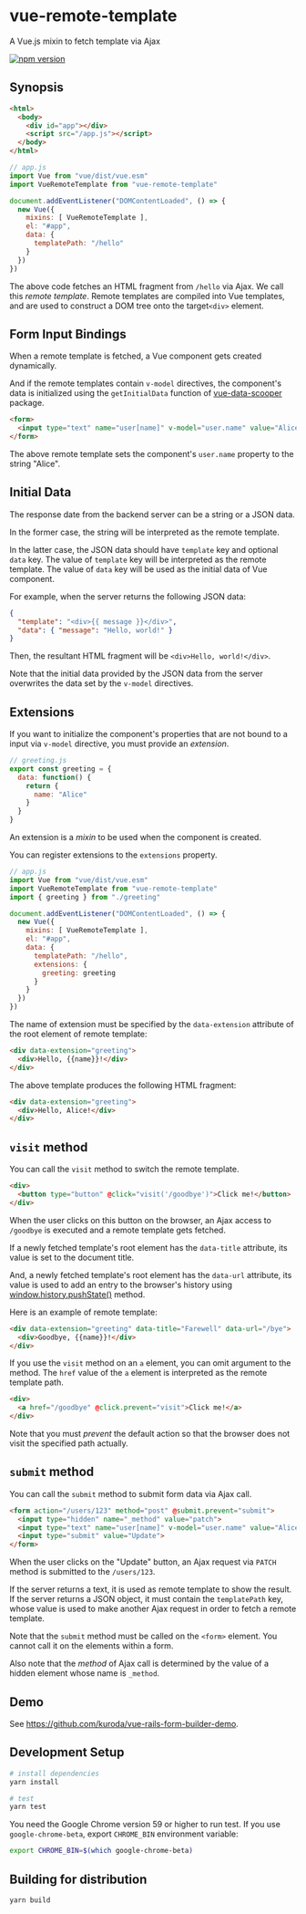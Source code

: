 # vue-remote-template

A Vue.js mixin to fetch template via Ajax

[![npm version](https://badge.fury.io/js/vue-remote-template.svg)](https://badge.fury.io/js/vue-remote-template)

## Synopsis

```html
<html>
  <body>
    <div id="app"></div>
    <script src="/app.js"></script>
  </body>
</html>
```

```javascript
// app.js
import Vue from "vue/dist/vue.esm"
import VueRemoteTemplate from "vue-remote-template"

document.addEventListener("DOMContentLoaded", () => {
  new Vue({
    mixins: [ VueRemoteTemplate ],
    el: "#app",
    data: {
      templatePath: "/hello"
    }
  })
})
```

The above code fetches an HTML fragment from `/hello` via Ajax.
We call this _remote template_.
Remote templates are compiled into Vue templates, and are used
to construct a DOM tree onto the target`<div>` element.

## Form Input Bindings

When a remote template is fetched, a Vue component gets created dynamically.

And if the remote templates contain `v-model` directives,
the component's data is initialized using the `getInitialData` function
of [vue-data-scooper](https://www.npmjs.com/package/vue-data-scooper) package.

```html
<form>
  <input type="text" name="user[name]" v-model="user.name" value="Alice">
</form>
```

The above remote template sets the component's `user.name` property to the
string "Alice".

## Initial Data

The response date from the backend server can be a string or a JSON data.

In the former case, the string will be interpreted as the remote template.

In the latter case, the JSON data should have `template` key and optional `data` key.
The value of `template` key will be interpreted as the remote template.
The value of `data` key will be used as the initial data of Vue component.

For example, when the server returns the following JSON data:

```json
{
  "template": "<div>{{ message }}</div>",
  "data": { "message": "Hello, world!" }
}
```

Then, the resultant HTML fragment will be `<div>Hello, world!</div>`.

Note that the initial data provided by the JSON data from the server overwrites
the data set by the `v-model` directives.

## Extensions

If you want to initialize the component's properties that are not bound to
a input via `v-model` directive,
you must provide an _extension_.

```javascript
// greeting.js
export const greeting = {
  data: function() {
    return {
      name: "Alice"
    }
  }
}
```

An extension is a _mixin_ to be used when the component is created.

You can register extensions to the `extensions` property.

```javascript
// app.js
import Vue from "vue/dist/vue.esm"
import VueRemoteTemplate from "vue-remote-template"
import { greeting } from "./greeting"

document.addEventListener("DOMContentLoaded", () => {
  new Vue({
    mixins: [ VueRemoteTemplate ],
    el: "#app",
    data: {
      templatePath: "/hello",
      extensions: {
        greeting: greeting
      }
    }
  })
})
```

The name of extension must be specified by the `data-extension` attribute of
the root element of remote template:

```html
<div data-extension="greeting">
  <div>Hello, {{name}}!</div>
</div>
```

The above template produces the following HTML fragment:

```html
<div data-extension="greeting">
  <div>Hello, Alice!</div>
</div>
```

## `visit` method

You can call the `visit` method to switch the remote template.

```html
<div>
  <button type="button" @click="visit('/goodbye')">Click me!</button>
</div>
```

When the user clicks on this button on the browser,
an Ajax access to `/goodbye` is executed and a remote template gets fetched.

If a newly fetched template's root element has the `data-title` attribute,
its value is set to the document title.

And, a newly fetched template's root element has the `data-url` attribute,
its value is used to add an entry to the browser's history using
[window.history.pushState()](https://developer.mozilla.org/en-US/docs/Web/API/History_API#The_pushState()_method) method.

Here is an example of remote template:

```html
<div data-extension="greeting" data-title="Farewell" data-url="/bye">
  <div>Goodbye, {{name}}!</div>
</div>
```

If you use the `visit` method on an `a` element, you can omit argument to the method.
The `href` value of the `a` element is interpreted as the remote template path.

```html
<div>
  <a href="/goodbye" @click.prevent="visit">Click me!</a>
</div>
```

Note that you must _prevent_ the default action so that the browser does not
visit the specified path actually.

## `submit` method

You can call the `submit` method to submit form data via Ajax call.

```html
<form action="/users/123" method="post" @submit.prevent="submit">
  <input type="hidden" name="_method" value="patch">
  <input type="text" name="user[name]" v-model="user.name" value="Alice">
  <input type="submit" value="Update">
</form>
```

When the user clicks on the "Update" button, an Ajax request via `PATCH` method
is submitted to the `/users/123`.

If the server returns a text, it is used as remote template to show the result.
If the server returns a JSON object, it must contain the `templatePath` key,
whose value is used to make another Ajax request in order to fetch a remote template.

Note that the `submit` method must be called on the `<form>` element.
You cannot call it on the elements within a form.

Also note that the _method_ of Ajax call is determined by the value of a
hidden element whose name is `_method`.

## Demo

See https://github.com/kuroda/vue-rails-form-builder-demo.

## Development Setup

```bash
# install dependencies
yarn install

# test
yarn test
```

You need the Google Chrome version 59 or higher to run test.
If you use `google-chrome-beta`, export `CHROME_BIN` environment variable:

```bash
export CHROME_BIN=$(which google-chrome-beta)
```

## Building for distribution

```bash
yarn build
```

